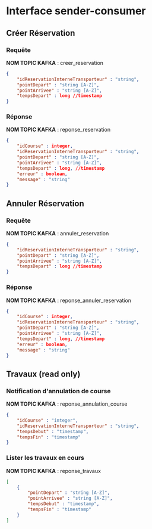 # Interface sender-consumer

## Créer Réservation
### Requête
**NOM TOPIC KAFKA** : creer_reservation
```json
{
	"idReservationInterneTransporteur" : "string",
	"pointDepart" : "string [A-Z]",
	"pointArrivee" : "string [A-Z]",
	"tempsDepart" : long //timestamp
}
```

### Réponse
**NOM TOPIC KAFKA** : reponse_reservation
```json
{
	"idCourse" : integer,
	"idReservationInterneTransporteur" : "string",
	"pointDepart" : "string [A-Z]",
	"pointArrivee" : "string [A-Z]",
	"tempsDepart" : long, //timestamp
	"erreur" : boolean,
	"message" : "string"
}
```

## Annuler Réservation
### Requête
**NOM TOPIC KAFKA** : annuler_reservation
```json
{
	"idReservationInterneTransporteur" : "string",
	"pointDepart" : "string [A-Z]",
	"pointArrivee" : "string [A-Z]",
	"tempsDepart" : long //timestamp
}
```

### Réponse
**NOM TOPIC KAFKA** : reponse_annuler_reservation
```json
{
	"idCourse" : integer,
	"idReservationInterneTransporteur" : "string",
	"pointDepart" : "string [A-Z]",
	"pointArrivee" : "string [A-Z]",
	"tempsDepart" : long, //timestamp
	"erreur" : boolean,
	"message" : "string"
}
```

## Travaux (read only)
### Notification d'annulation de course
**NOM TOPIC KAFKA** : reponse_annulation_course
```json
{
	"idCourse" : "integer",
	"idReservationInterneTransporteur" : "string",
	"tempsDebut" : "timestamp",
	"tempsFin" : "timestamp"
}
```

### Lister les travaux en cours
**NOM TOPIC KAFKA** : reponse_travaux
```json
[
	{
		"pointDepart" : "string [A-Z]",
		"pointArrivee" : "string [A-Z]",
		"tempsDebut" : "timestamp",
		"tempsFin" : "timestamp"
	}
]
```
